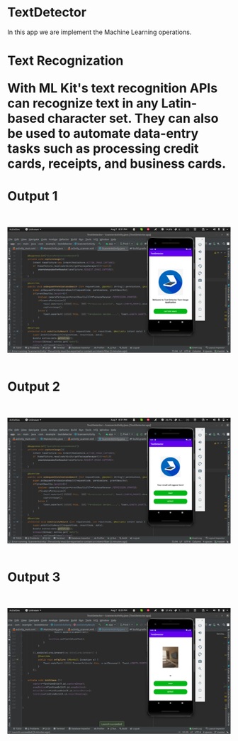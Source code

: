 # TextDetector
In this app we are implement the Machine Learning operations.

<h1>Text Recognization </>
<p>With ML Kit's text recognition APIs can recognize text in any Latin-based character set. They can also be used to automate data-entry tasks such as processing credit cards, receipts, and business cards.</p>
<h1> Output 1 </h1>
<br>
<br>

<img src="https://github.com/Iamdheeraj21/TextDetector/blob/master/Output/Screenshot%20from%202021-08-07%2020-31-13.png"/>

<br>
<br>
<h1> Output 2 </h1>
<br>
<br>

<img src="https://github.com/Iamdheeraj21/TextDetector/blob/master/Output/Screenshot%20from%202021-08-07%2020-31-17.png"/>

<br>
<br>
<h1> Output 3 </h1>
<br>
<br>

<img src="https://github.com/Iamdheeraj21/TextDetector/blob/master/Output/Screenshot%20from%202021-08-07%2020-20-28.png"/>
